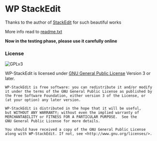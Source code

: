 # WP StackEdit

Thanks to the author of [StackEdit](https://github.com/benweet/stackedit.js) for such beautiful works

More info read to [readme.txt](readme.txt)

**Now in the testing phase, please use it carefully online**

### License

![GPLv3](https://www.gnu.org/graphics/gplv3-127x51.png)

WP-StackEdit is licensed under [GNU General Public License](https://www.gnu.org/licenses/gpl.html) Version 3 or later.

```
WP-StackEdit is free software: you can redistribute it and/or modify
it under the terms of the GNU General Public License as published by
the Free Software Foundation, either version 3 of the License, or
(at your option) any later version.

WP-StackEdit is distributed in the hope that it will be useful,
but WITHOUT ANY WARRANTY; without even the implied warranty of
MERCHANTABILITY or FITNESS FOR A PARTICULAR PURPOSE.  See the
GNU General Public License for more details.

You should have received a copy of the GNU General Public License
along with WP-StackEdit. If not, see <http://www.gnu.org/licenses/>.
```